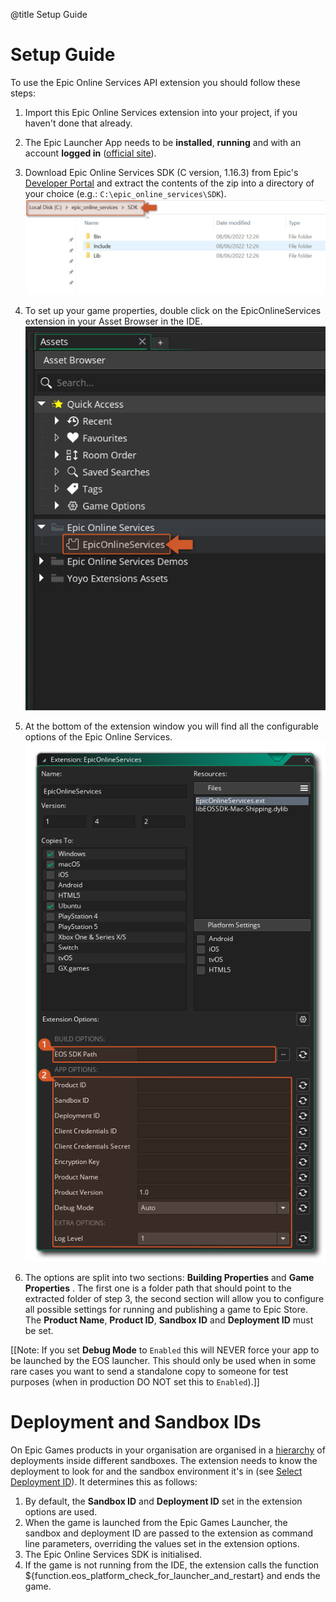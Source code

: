 @title Setup Guide

# Setup Guide

To use the Epic Online Services API extension you should follow these steps:

1. Import this Epic Online Services extension into your project, if you haven't done that already.
2. The Epic Launcher App needs to be **installed**, **running** and with an account **logged in** ([official site](https://store.epicgames.com/en-US/download)).
3. Download Epic Online Services SDK (C version, 1.16.3) from Epic's [Developer Portal](https://dev.epicgames.com/portal/en-US/) and extract the contents of the zip into a directory of your choice (e.g.: `C:\epic_online_services\SDK`).
      ![](assets/setupSdkFolder.png)

4. To set up your game properties, double click on the EpicOnlineServices extension in your Asset Browser in the IDE.
      ![](assets/setupOpen.png)

5. At the bottom of the extension window you will find all the configurable options of the Epic Online Services.
      ![](assets/eosExtOptions.png)

6. The options are split into two sections: **Building Properties** and **Game Properties** . The first one is a folder path that should point to the extracted folder of step 3, the second section will allow you to configure all possible settings for running and publishing a game to Epic Store. The **Product Name**, **Product ID**, **Sandbox ID** and **Deployment ID** must be set.

[[Note: If you set **Debug Mode** to `Enabled` this will NEVER force your app to be launched by the EOS launcher. This should only be used when in some rare cases you want to send a standalone copy to someone for test purposes (when in production DO NOT set this to `Enabled`).]]

# Deployment and Sandbox IDs

On Epic Games products in your organisation are organised in a [hierarchy](https://dev.epicgames.com/docs/dev-portal/dev-portal-intro#your-organization-and-products) of deployments inside different sandboxes. The extension needs to know the deployment to look for and the sandbox environment it's in (see [Select Deployment ID](https://dev.epicgames.com/docs/epic-games-store/store-presence/manage-artifacts#step-5-select-deployment-id-for-epic-online-services-only)). It determines this as follows:

1. By default, the **Sandbox ID** and **Deployment ID** set in the extension options are used.
2. When the game is launched from the Epic Games Launcher, the sandbox and deployment ID are passed to the extension as command line parameters, overriding the values set in the extension options.
3. The Epic Online Services SDK is initialised.
4. If the game is not running from the IDE, the extension calls the function ${function.eos_platform_check_for_launcher_and_restart} and ends the game.

